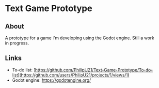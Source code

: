# Text Game Prototype

## About
A prototype for a game I'm developing using the Godot engine. Still a work in progress.

## Links
* To-do list: [https://github.com/PhilipU21/Text-Game-Prototype/To-do-list](https://github.com/users/PhilipU21/projects/1/views/1)
* Godot engine: https://godotengine.org/
